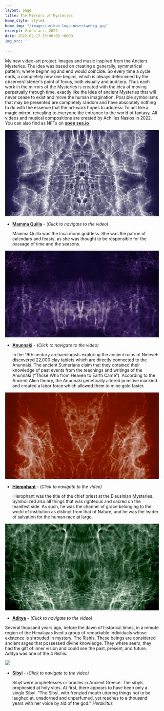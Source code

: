 ```yaml
---
layout: page
title: The Mirrors of Mysteries
home_style: style4
home_img: "/images/anikon-logo-newestwebig.jpg"
excerpt: Video-art. 2022
date: 2022-02-17 23:00:00 +0000
img_src: ''

---
```

My new video-art project. Images and music inspired from the Ancient Mysteries. The idea was based on creating a generally, symmetrical pattern, where beginning and end would coincide. So every time a cycle ends, a completely new one begins, which is always determined by the observer/listener's point of focus, both visually and auditory. Thus each work in the mirrors of the Mysteries is created with the idea of moving perpetually through time, exactly like the idea of ancient Mysteries that will never cease to exist and move the human imagination. Possible symbolisms that may be presented are completely random and have absolutely nothing to do with the essence that the art-work hopes to address: To act like a magic mirror, revealing to everyone the entrance to the world of fantasy.
All videos and musical compositions are created by Achilles Nasios in 2022. You can also find as NFTs on <a href="https://opensea.io/collection/the-mirrors-of-mysteries" target="blank"> **open sea.io**</a>

![](/images/01-mama-quilla.jpg)

* <a href="https://opensea.io/assets/0x495f947276749ce646f68ac8c248420045cb7b5e/13433061814907304828495733336145460039256652925841842689972098314246612320257" target="blank"> **Mamma Quilla**</a>  - (_Click to navigate to the video)_

  Mamma Quilla was the Inca moon goddess. She was the patron of calendars and feasts, as she was thought to be responsible for the passage of time and the seasons.

![](/images/04-annunaki.jpg)

* <a href="https://opensea.io/assets/0x495f947276749ce646f68ac8c248420045cb7b5e/13433061814907304828495733336145460039256652925841842689972098315346123948033" target="blank"> **Anunnaki**</a>  - (_Click to navigate to the video)_

  In the 19th century archaeologists exploring the ancient ruins of Nineveh discovered 22,000 clay tablets which are directly connected to the Anunnaki. The ancient Sumerians claim that they obtained their knowledge of past events from the teachings and writings of the Anunnaki (“Those Who from Heaven to Earth Came”). According to the Ancient Alien theory, the Anunnaki genetically altered primitive mankind and created a labor force which allowed them to mine gold faster.

![](/images/hierophant.jpg)

* <a href="https://opensea.io/assets/0x495f947276749ce646f68ac8c248420045cb7b5e/13433061814907304828495733336145460039256652925841842689972098317545147203585" target="blank"> **Hierophant**</a>  - (_Click to navigate to the video)_

  Hierophant was the title of the chief priest at the Eleusinian Mysteries. Symbolized also all things that was righteous and sacred on the manifest side. As such, he was the channel of grace belonging to the world of institution as distinct from that of Nature, and he was the leader of salvation for the human race at large.

![](/images/14-aditya.jpg)

*  <a href="https://opensea.io/assets/0x495f947276749ce646f68ac8c248420045cb7b5e/13433061814907304828495733336145460039256652925841842689972098316445635575809" target="blank"> **Aditya**</a>  - (_Click to navigate to the video)_

  Several thousand years ago, before the dawn of historical times, in a remote region of the Himalayas lived a group of remarkable individuals whose existence is shrouded in mystery. The Rishis. These beings are considered ancient sages that possessed divine knowledge. They where seers, they had the gift of inner vision and could see the past, present, and future. Aditya was one of the 4 Rishis.

![](/images/sibyl-1.png)

* <a href="https://opensea.io/assets/0x495f947276749ce646f68ac8c248420045cb7b5e/13433061814907304828495733336145460039256652925841842689972098319744170459137" target="blank"> **Sibyl**</a>  - (_Click to navigate to the video)_

  Sibyl were prophetesses or oracles in Ancient Greece. The sibyls prophesied at holy sites. At first, there appears to have been only a single Sibyl. “The Sibyl, with frenzied mouth uttering things not to be laughed at, unadorned and unperfumed, yet reaches to a thousand years with her voice by aid of the god.” _Heraklitus_